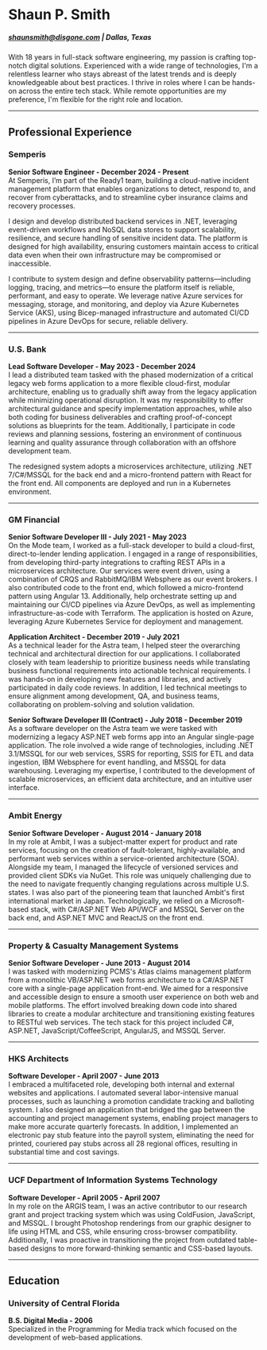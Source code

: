 # Shaun P. Smith

##### shaunsmith@disgone.com | Dallas, Texas

With 18 years in full-stack software engineering, my passion is crafting top-notch digital solutions. Experienced with a wide range of technologies, I'm a relentless learner who stays abreast of the latest trends and is deeply knowledgeable about best practices. I thrive in roles where I can be hands-on across the entire tech stack. While remote opportunities are my preference, I'm flexible for the right role and location.

---

## Professional Experience

<section class='no-break'>
  
### Semperis
**Senior Software Engineer - December 2024 - Present**  
At Semperis, I’m part of the Ready1 team, building a cloud-native incident management platform that enables organizations to detect, respond to, and recover from cyberattacks, and to streamline cyber insurance claims and recovery processes.

I design and develop distributed backend services in .NET, leveraging event-driven workflows and NoSQL data stores to support scalability, resilience, and secure handling of sensitive incident data. The platform is designed for high availability, ensuring customers maintain access to critical data even when their own infrastructure may be compromised or inaccessible.

I contribute to system design and define observability patterns—including logging, tracing, and metrics—to ensure the platform itself is reliable, performant, and easy to operate. We leverage native Azure services for messaging, storage, and monitoring, and deploy via Azure Kubernetes Service (AKS), using Bicep-managed infrastructure and automated CI/CD pipelines in Azure DevOps for secure, reliable delivery.

</section>

---

<section class='no-break'>
  
### U.S. Bank  
**Lead Software Developer - May 2023 - December 2024**  
I lead a distributed team tasked with the phased modernization of a critical legacy web forms application to a more flexible cloud-first, modular architecture, enabling us to gradually shift away from the legacy application while minimizing operational disruption. It was my responsibility to offer architectural guidance and specify implementation approaches, while also both coding for business deliverables and crafting proof-of-concept solutions as blueprints for the team. Additionally, I participate in code reviews and planning sessions, fostering an environment of continuous learning and quality assurance through collaboration with an offshore development team.

The redesigned system adopts a microservices architecture, utilizing .NET 7/C#/MSSQL for the back end and a micro-frontend pattern with React for the front end. All components are deployed and run in a Kubernetes environment.

</section>

---

### GM Financial  

<section class='no-break'>
  
**Senior Software Developer III - July 2021 - May 2023**  
On the Mode team, I worked as a full-stack developer to build a cloud-first, direct-to-lender lending application. I engaged in a range of responsibilities, from developing third-party integrations to crafting REST APIs in a microservices architecture. Our services were event driven, using a combination of CRQS and RabbitMQ/IBM Websphere as our event brokers. I also contributed code to the front end, which followed a micro-frontend pattern using Angular 13. Additionally, help orchestrate setting up and maintaining our CI/CD pipelines via Azure DevOps, as well as implementing infrastructure-as-code with Terraform. The application is hosted on Azure, leveraging Azure Kubernetes Service for deployment and management.

</section>

<section class='no-break'>
  
**Application Architect - December 2019 - July 2021**  
As a technical leader for the Astra team, I helped steer the overarching technical and architectural direction for our applications. I collaborated closely with team leadership to prioritize business needs while translating business functional requirements into actionable technical requirements. I was hands-on in developing new features and libraries, and actively participated in daily code reviews. In addition, I led technical meetings to ensure alignment among development, QA, and business teams, collaborating on problem-solving and solution validation.

</section>

<section class='no-break'>
  
**Senior Software Developer III (Contract) - July 2018 - December 2019**  
As a software developer on the Astra team we were tasked with modernizing a legacy ASP.NET web forms app into an Angular single-page application. The role involved a wide range of technologies, including .NET 3.1/MSSQL for our web services, SSRS for reporting, SSIS for ETL and data ingestion, IBM Websphere for event handling, and MSSQL for data warehousing. Leveraging my expertise, I contributed to the development of scalable microservices, an efficient data architecture, and an intuitive user interface.

</section>

---

<section class='no-break'>
  
### Ambit Energy  
**Senior Software Developer - August 2014 - January 2018**  
In my role at Ambit, I was a subject-matter expert for product and rate services, focusing on the creation of fault-tolerant, highly-available, and performant web services within a service-oriented architecture (SOA). Alongside my team, I managed the lifecycle of versioned services and provided client SDKs via NuGet. This role was uniquely challenging due to the need to navigate frequently changing regulations across multiple U.S. states. I was also part of the pioneering team that launched Ambit's first international market in Japan. Technologically, we relied on a Microsoft-based stack, with C#/ASP.NET Web API/WCF and MSSQL Server on the back end, and ASP.NET MVC and ReactJS on the front end.

</section>

---

<section class='no-break'>
  
### Property & Casualty Management Systems
**Senior Software Developer - June 2013 - August 2014**  
I was tasked with modernizing PCMS's Atlas claims management platform from a monolithic VB/ASP.NET web forms architecture to a C#/ASP.NET core with a single-page application front-end. We aimed for a responsive and accessible design to ensure a smooth user experience on both web and mobile platforms. The effort involved breaking down code into shared libraries to create a modular architecture and transitioning existing features to RESTful web services. The tech stack for this project included C#, ASP.NET, JavaScript/CoffeeScript, AngularJS, and MSSQL Server.

</section>

---

<section class='no-break'>
  
### HKS Architects
**Software Developer - April 2007 - June 2013**  
I embraced a multifaceted role, developing both internal and external websites and applications. I automated several labor-intensive manual processes, such as launching a promotion candidate tracking and balloting system. I also designed an application that bridged the gap between the accounting and project management systems, enabling project managers to make more accurate quarterly forecasts. In addition, I implemented an electronic pay stub feature into the payroll system, eliminating the need for printed, couriered pay stubs across all 28 regional offices, resulting in substantial time and cost savings.

</section>

---

<section class='no-break'>
  
### UCF Department of Information Systems Technology  
**Software Developer - April 2005 - April 2007**  
In my role on the ARGIS team, I was an active contributor to our research grant and project tracking system which was using ColdFusion, JavaScript, and MSSQL. I brought Photoshop renderings from our graphic designer to life using HTML and CSS, while ensuring cross-browser compatibility. Additionally, I was proactive in transitioning the project from outdated table-based designs to more forward-thinking semantic and CSS-based layouts.

</section>

---

<section class='no-break'>
  
## Education

### University of Central Florida  
**B.S. Digital Media - 2006**  
Specialized in the Programming for Media track which focused on the development of web-based applications.

</section>

